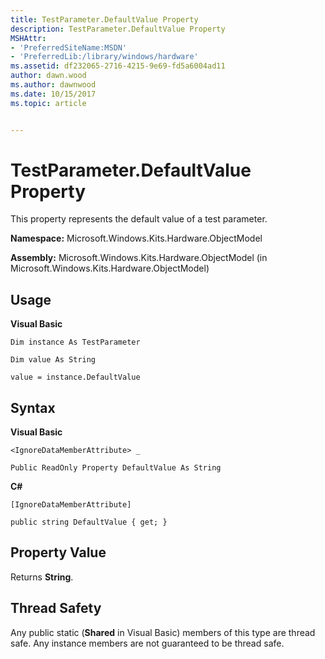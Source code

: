 ```yaml
---
title: TestParameter.DefaultValue Property
description: TestParameter.DefaultValue Property
MSHAttr:
- 'PreferredSiteName:MSDN'
- 'PreferredLib:/library/windows/hardware'
ms.assetid: df232065-2716-4215-9e69-fd5a6004ad11
author: dawn.wood
ms.author: dawnwood
ms.date: 10/15/2017
ms.topic: article


---
```


# TestParameter.DefaultValue Property


This property represents the default value of a test parameter.

**Namespace:** Microsoft.Windows.Kits.Hardware.ObjectModel

**Assembly:** Microsoft.Windows.Kits.Hardware.ObjectModel (in Microsoft.Windows.Kits.Hardware.ObjectModel)

## <span id="Usage"></span><span id="usage"></span><span id="USAGE"></span>Usage


**Visual Basic**

`Dim instance As TestParameter`

`Dim value As String`

`value = instance.DefaultValue`

## <span id="Syntax"></span><span id="syntax"></span><span id="SYNTAX"></span>Syntax


**Visual Basic**

`<IgnoreDataMemberAttribute> _`

`Public ReadOnly Property DefaultValue As String`

**C#**

`[IgnoreDataMemberAttribute]`

`public string DefaultValue { get; }`

## <span id="Property_Value"></span><span id="property_value"></span><span id="PROPERTY_VALUE"></span>Property Value


Returns **String**.

## <span id="Thread_Safety"></span><span id="thread_safety"></span><span id="THREAD_SAFETY"></span>Thread Safety


Any public static (**Shared** in Visual Basic) members of this type are thread safe. Any instance members are not guaranteed to be thread safe.

 

 







